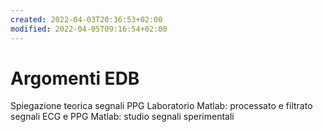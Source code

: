 ```yaml
---
created: 2022-04-03T20:36:53+02:00
modified: 2022-04-05T09:16:54+02:00
---
```


# Argomenti EDB

Spiegazione teorica segnali PPG 
Laboratorio
Matlab: processato e filtrato segnali ECG e PPG
Matlab: studio segnali sperimentali
